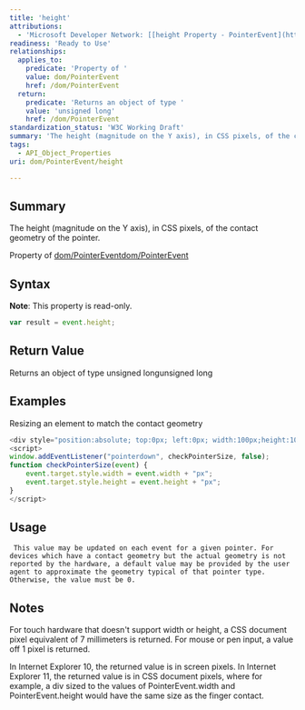 ```yaml
---
title: 'height'
attributions:
  - 'Microsoft Developer Network: [[height Property - PointerEvent](http://msdn.microsoft.com/en-us/library/ie/dn255064(v=vs.85).aspx) Article]'
readiness: 'Ready to Use'
relationships:
  applies_to:
    predicate: 'Property of '
    value: dom/PointerEvent
    href: /dom/PointerEvent
  return:
    predicate: 'Returns an object of type '
    value: 'unsigned long'
    href: /dom/PointerEvent
standardization_status: 'W3C Working Draft'
summary: 'The height (magnitude on the Y axis), in CSS pixels, of the contact geometry of the pointer.'
tags:
  - API_Object_Properties
uri: dom/PointerEvent/height

---
```

## Summary

The height (magnitude on the Y axis), in CSS pixels, of the contact geometry of the pointer.

Property of [dom/PointerEvent](/dom/PointerEvent)[dom/PointerEvent](/dom/PointerEvent)

## Syntax

**Note**: This property is read-only.

``` js
var result = event.height;
```

## Return Value

Returns an object of type unsigned longunsigned long

## Examples

Resizing an element to match the contact geometry

``` js
<div style="position:absolute; top:0px; left:0px; width:100px;height:100px;"></div>
<script>
window.addEventListener("pointerdown", checkPointerSize, false);
function checkPointerSize(event) {
    event.target.style.width = event.width + "px";
    event.target.style.height = event.height + "px";
}
</script>
```

## Usage

     This value may be updated on each event for a given pointer. For devices which have a contact geometry but the actual geometry is not reported by the hardware, a default value may be provided by the user agent to approximate the geometry typical of that pointer type. Otherwise, the value must be 0.

## Notes

For touch hardware that doesn't support width or height, a CSS document pixel equivalent of 7 millimeters is returned. For mouse or pen input, a value off 1 pixel is returned.

In Internet Explorer 10, the returned value is in screen pixels. In Internet Explorer 11, the returned value is in CSS document pixels, where for example, a div sized to the values of PointerEvent.width and PointerEvent.height would have the same size as the finger contact.

